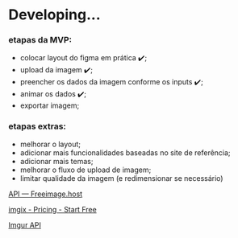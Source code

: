 # Developing...

### etapas da MVP:

- colocar layout do figma em prática ✔️;
- upload da imagem ✔️;
- preencher os dados da imagem conforme os inputs ✔️;
- animar os dados ✔️;
- exportar imagem;

### etapas extras:

- melhorar o layout;
- adicionar mais funcionalidades baseadas no site de referência;
- adicionar mais temas;
- melhorar o fluxo de upload de imagem;
- limitar qualidade da imagem (e redimensionar se necessário)

[API — Freeimage.host](https://freeimage.host/page/api)

[imgix - Pricing - Start Free](https://imgix.com/pricing)

[Imgur API](https://apidocs.imgur.com/)
